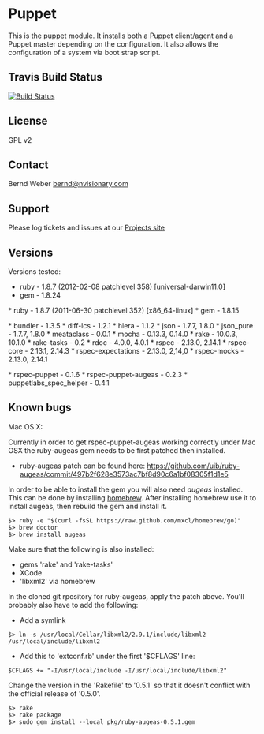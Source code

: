 Puppet
======

This is the puppet module. It installs both a Puppet client/agent and a Puppet master depending
on the configuration. It also allows the configuration of a system via boot strap
script.

Travis Build Status
-------------------
[![Build Status](https://travis-ci.org/berndmweber/open-source-puppet-master.png?branch=master)](https://travis-ci.org/berndmweber/open-source-puppet-master)

License
-------
GPL v2

Contact
-------
Bernd Weber bernd@nvisionary.com

Support
-------

Please log tickets and issues at our [Projects site](https://github.com/berndmweber/open-source-puppet-master/issues)

Versions
--------

Versions tested:
* ruby - 1.8.7 (2012-02-08 patchlevel 358) [universal-darwin11.0]
* gem - 1.8.24
<p />
* ruby - 1.8.7 (2011-06-30 patchlevel 352) [x86_64-linux]
* gem - 1.8.15
<p />
* bundler - 1.3.5
* diff-lcs - 1.2.1
* hiera - 1.1.2
* json - 1.7.7, 1.8.0
* json_pure - 1.7.7, 1.8.0
* meataclass - 0.0.1
* mocha - 0.13.3, 0.14.0
* rake - 10.0.3, 10.1.0
* rake-tasks - 0.2
* rdoc - 4.0.0, 4.0.1
* rspec - 2.13.0, 2.14.1
* rspec-core - 2.13.1, 2.14.3
* rspec-expectations - 2.13.0, 2,14,0
* rspec-mocks - 2.13.0, 2.14.1
<p />
* rspec-puppet - 0.1.6
* rspec-puppet-augeas - 0.2.3
* puppetlabs_spec_helper - 0.4.1
<p />

Known bugs
----------

Mac OS X:

Currently in order to get rspec-puppet-augeas working correctly under Mac OSX the ruby-augeas gem needs to be first patched then installed.
* ruby-augeas patch can be found here: https://github.com/uib/ruby-augeas/commit/497b2f628e3573ac7bf8d90c6a1bf08305f1d1e5
 
In order to be able to install the gem you will also need *augeas* installed. This can be done by installing [homebrew](http://mxcl.github.com/homebrew/).
After installing homebrew use it to install augeas, then rebuild the gem and install it.

```
$> ruby -e "$(curl -fsSL https://raw.github.com/mxcl/homebrew/go)"
$> brew doctor
$> brew install augeas
```

Make sure that the following is also installed:
* gems 'rake' and 'rake-tasks'
* XCode
* 'libxml2' via homebrew

In the cloned git rpository for ruby-augeas, apply the patch above.
You'll probably also have to add the following:
* Add a symlink
```
$> ln -s /usr/local/Cellar/libxml2/2.9.1/include/libxml2 /usr/local/include/libxml2
```
* Add this to 'extconf.rb' under the first '$CFLAGS' line:
```
$CFLAGS += "-I/usr/local/include -I/usr/local/include/libxml2"
```

Change the version in the 'Rakefile' to '0.5.1' so that it doesn't conflict with the official release of '0.5.0'.
```
$> rake
$> rake package
$> sudo gem install --local pkg/ruby-augeas-0.5.1.gem
```
